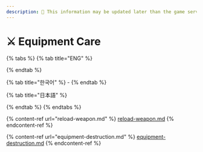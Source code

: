 ```yaml
---
description: 🛑 This information may be updated later than the game server data.
---
```


# ⚔️ Equipment Care

{% tabs %}
{% tab title="ENG" %}

{% endtab %}

{% tab title="한국어" %}
\-
{% endtab %}

{% tab title="日本語" %}

{% endtab %}
{% endtabs %}

{% content-ref url="reload-weapon.md" %}
[reload-weapon.md](reload-weapon.md)
{% endcontent-ref %}

{% content-ref url="equipment-destruction.md" %}
[equipment-destruction.md](equipment-destruction.md)
{% endcontent-ref %}
